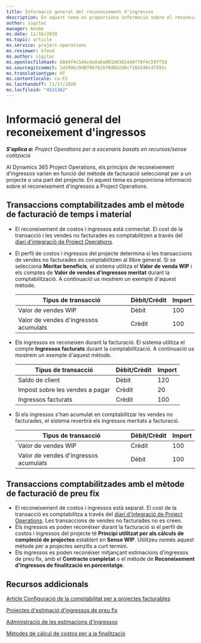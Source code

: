```yaml
---
title: Informació general del reconeixement d'ingressos
description: En aquest tema es proporciona informació sobre el reconeixement d'ingressos a Project Operations.
author: sigitac
manager: Annbe
ms.date: 11/16/2020
ms.topic: article
ms.service: project-operations
ms.reviewer: kfend
ms.author: sigitac
ms.openlocfilehash: 6844f4c5d4cda8a6a901b0302448f70f4c597f5d
ms.sourcegitcommit: 2d399bc9d07807626f0d6b2d0cf304240c47591c
ms.translationtype: HT
ms.contentlocale: ca-ES
ms.lasthandoff: 11/17/2020
ms.locfileid: "4531362"
---
```

# <a name="revenue-recognition-overview"></a>Informació general del reconeixement d'ingressos

_**S'aplica a:** Project Operations per a escenaris basats en recursos/sense cotització_

Al Dynamics 365 Project Operations, els principis de reconeixement d'ingressos varien en funció del mètode de facturació seleccionat per a un projecte o una part del projecte. En aquest tema es proporciona informació sobre el reconeixement d'ingressos a Project Operations.

## <a name="transactions-accounted-using-time-and-material-billing-method"></a>Transaccions comptabilitzades amb el mètode de facturació de temps i material

- El reconeixement de costos i ingressos està connectat. El cost de la transacció i les vendes no facturades es comptabilitzen a través del [diari d'integració de Project Operations](../project-accounting/project-operations-integration-journal.md).
- El perfil de costos i ingressos del projecte determina si les transaccions de vendes no facturades es comptabilitzen al llibre general. Si se selecciona **Meritar beneficis**, el sistema utilitza el **Valor de venda WIP** i els comptes de **Valor de vendes d'ingressos meritat** durant la comptabilització. A continuació us mostrem un exemple d'aquest mètode.  

  | Tipus de transacció | Dèbit/Crèdit | Import |
  | --- | --- | --- |
  | Valor de vendes WIP | Dèbit | 100 |
  | Valor de vendes d'ingressos acumulats | Crèdit | 100 |

- Els ingressos es reconeixen durant la facturació. El sistema utilitza el compte **Ingressos facturats** durant la comptabilització. A continuació us mostrem un exemple d'aquest mètode.  

  | Tipus de transacció | Dèbit/Crèdit | Import |
  | --- | --- | --- |
  | Saldo de client | Dèbit | 120 |
  | Impost sobre les vendes a pagar | Crèdit | 20 |
  | Ingressos facturats | Crèdit | 100 |

- Si els ingressos s'han acumulat en comptabilitzar les vendes no facturades, el sistema revertirà els ingressos meritats a facturació.

  | Tipus de transacció | Dèbit/Crèdit | Import |
  | --- | --- | --- |
  | Valor de vendes WIP | Crèdit | 100 |
  | Valor de vendes d'ingressos acumulats | Dèbit | 100 |

## <a name="transactions-accounted-using-the-fixed-price-billing-method"></a>Transaccions comptabilitzades amb el mètode de facturació de preu fix

- El reconeixement de costos i ingressos està separat. El cost de la transacció es comptabilitza a través del [diari d'integració de Project Operations](../project-accounting/project-operations-integration-journal.md). Les transaccions de vendes no facturades no es creen.
- Els ingressos es poden reconèixer durant la facturació si el perfil de costos i ingressos del projecte té **Principi utilitzat per als càlculs de compleció de projectes** establert en **Sense WIP**. Utilitzeu només aquest mètode per a projectes senzills a curt termini.
- Els ingressos es poden reconèixer mitjançant estimacions d'ingressos de preu fix, amb el **Contracte completat** o el mètode de **Reconeixement d'ingressos de finalització en percentatge**.

## <a name="additional-resources"></a>Recursos addicionals
[Article Configuració de la comptabilitat per a projectes facturables](../project-accounting/configure-accounting-billable-projects.md)

[Projectes d'estimació d'ingressos de preu fix](rev-rec-percentage-completion-method.md)

[Administració de les estimacions d'ingressos](rev-rec-completed-contract-method.md)

[Mètodes de càlcul de costos per a la finalització](cost-complete-methods.md)
